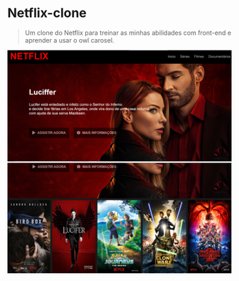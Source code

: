 # Netflix-clone
> Um clone do Netflix para treinar as minhas abilidades com front-end e aprender a usar o owl carosel.

![page 1](ReadmeFiles/print1.png)
![page 2](ReadmeFiles/print2.png)
